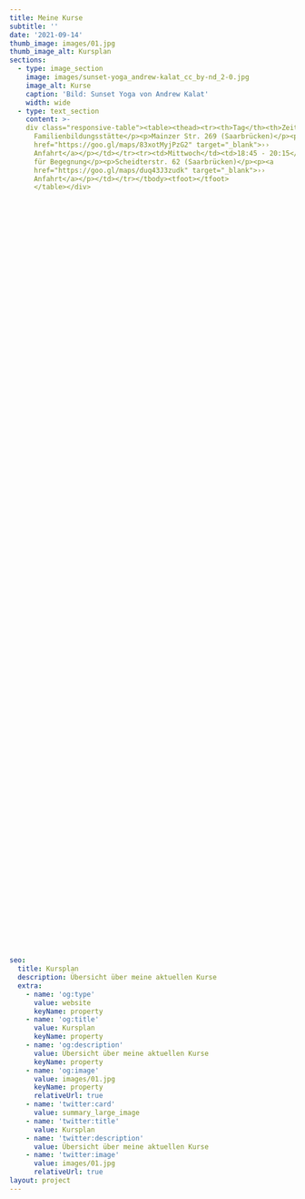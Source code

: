 ```yaml
---
title: Meine Kurse
subtitle: ''
date: '2021-09-14'
thumb_image: images/01.jpg
thumb_image_alt: Kursplan
sections:
  - type: image_section
    image: images/sunset-yoga_andrew-kalat_cc_by-nd_2-0.jpg
    image_alt: Kurse
    caption: 'Bild: Sunset Yoga von Andrew Kalat'
    width: wide
  - type: text_section
    content: >-
    div class="responsive-table"><table><thead><tr><th>Tag</th><th>Zeit</th><th>Ort</th></tr></thead><tbody><tr><td>Montag</td><td>18:30 - 20:00\</td><td><p>Evangelische
      Familienbildungsstätte</p><p>Mainzer Str. 269 (Saarbrücken)</p><p><a
      href="https://goo.gl/maps/83xotMyjPzG2" target="_blank">››
      Anfahrt</a></p></td></tr><tr><td>Mittwoch</td><td>18:45 - 20:15</td><td><p>Raum
      für Begegnung</p><p>Scheidterstr. 62 (Saarbrücken)</p><p><a
      href="https://goo.gl/maps/duq43J3zudk" target="_blank">››
      Anfahrt</a></p></td></tr></tbody><tfoot></tfoot> 
      </table></div>
































































































seo:
  title: Kursplan
  description: Übersicht über meine aktuellen Kurse
  extra:
    - name: 'og:type'
      value: website
      keyName: property
    - name: 'og:title'
      value: Kursplan
      keyName: property
    - name: 'og:description'
      value: Übersicht über meine aktuellen Kurse
      keyName: property
    - name: 'og:image'
      value: images/01.jpg
      keyName: property
      relativeUrl: true
    - name: 'twitter:card'
      value: summary_large_image
    - name: 'twitter:title'
      value: Kursplan
    - name: 'twitter:description'
      value: Übersicht über meine aktuellen Kurse
    - name: 'twitter:image'
      value: images/01.jpg
      relativeUrl: true
layout: project
---
```

